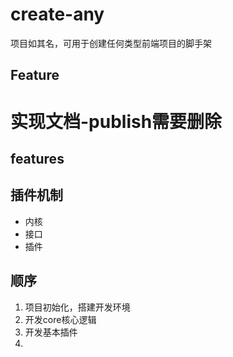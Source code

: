 
# create-any

项目如其名，可用于创建任何类型前端项目的脚手架

## Feature





# 实现文档-publish需要删除

## features


## 插件机制
- 内核
- 接口
- 插件

## 顺序
1. 项目初始化，搭建开发环境
2. 开发core核心逻辑
3. 开发基本插件
4. 
